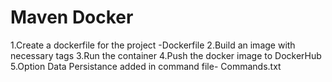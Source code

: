 # Maven Docker

1.Create a dockerfile for the project -Dockerfile
2.Build an image with necessary tags
3.Run the container
4.Push the docker image to DockerHub
5.Option Data Persistance added in command file- Commands.txt
